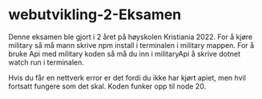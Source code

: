 # webutvikling-2-Eksamen
Denne eksamen ble gjort i 2 året på høyskolen Kristiania 2022. 
For å kjøre military så må mann skrive npm install i terminalen i military mappen.
For å bruke Api med military koden så må du inn i militaryApi å skrive dotnet watch run i terminalen.

Hvis du får en nettverk error er det fordi du ikke har kjørt apiet, men hvil fortsatt fungere som det skal.
 Koden funker opp til node 20.
